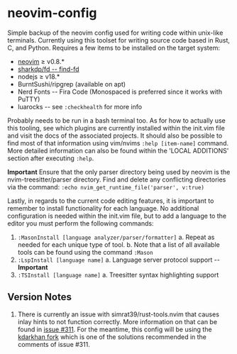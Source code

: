 # neovim-config

Simple backup of the neovim config used for writing code within unix-like terminals. Currently using this toolset for writing source code based in Rust, C, and Python. Requires a few items to be installed on the target system:

- [neovim](https://github.com/neovim/neovim/releases) $\geq$ v0.8.*
- [sharkdp/fd -- find-fd](https://github.com/sharkdp/fd)
- nodejs $\geq$ v18.*
- BurntSushi/ripgrep (available on apt)
- Nerd Fonts -- Fira Code (Monospaced is preferred since it works with PuTTY)
- luarocks -- see `:checkhealth` for more info


Probably needs to be run in a bash terminal too. As for how to actually use this tooling, see which plugins are currently installed within the init.vim file and visit the docs of the associated projects. It should also be possible to find most of that information using vim/nvims `:help [item-name]` command. More detailed information can also be found within the 'LOCAL ADDITIONS' section after executing `:help`.

**Important**
Ensure that the only parser directory being used by neovim is the nvim-treesitter/parser directory. Find and delete any conflicting directories via the command:
`:echo nvim_get_runtime_file('parser', v:true)`


Lastly, in regards to the current code editing features, it is important to remember to install functionality for each language. No additional configuration is needed within the init.vim file, but to add a language to the editor you must perform the following commands:

1. `:MasonInstall [language analyzer/parser/formatter]`
	a. Repeat as needed for each unique type of tool. 
	b. Note that a list of all available tools can be found using the command `:Mason`
2. `:LspInstall [language name]`
	a. Language server protocol support -- **Important**
3. `:TSInstall [language name]`
	a. Treesitter syntax highlighting support


## Version Notes
1. There is currently an issue with simrat39/rust-tools.nvim that causes inlay hints to not function correctly. More information on that can be found in [issue #311](https://github.com/simrat39/rust-tools.nvim/issues/311). For the meantime, this config will be using the [kdarkhan fork](https://github.com/kdarkhan/rust-tools.nvim) which is one of the solutions recommended in the comments of issue #311. 
